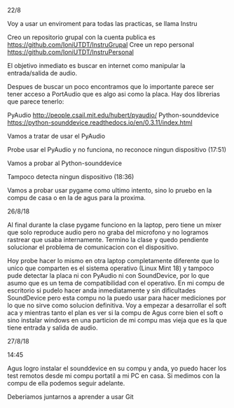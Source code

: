 22/8

Voy a usar un enviroment para todas las practicas, se llama Instru

Creo un repositorio grupal con la cuenta publica es https://github.com/IoniUTDT/InstruGrupal
Cree un repo personal https://github.com/IoniUTDT/InstruPersonal

El objetivo inmediato es buscar en internet como manipular la entrada/salida de audio.

Despues de buscar un poco encontramos que lo importante parece ser tener acceso a PortAudio que es algo asi como la placa. Hay dos librerias que parece tenerlo:

PyAudio http://people.csail.mit.edu/hubert/pyaudio/
Python-sounddevice https://python-sounddevice.readthedocs.io/en/0.3.11/index.html

Vamos a tratar de usar el PyAudio

Probe usar el PyAudio y no funciona, no reconoce ningun dispositivo (17:51)

Vamos a probar al Python-sounddevice

Tampoco detecta ningun dispositivo (18:36)

Vamos a probar usar pygame como ultimo intento, sino lo pruebo en la compu de casa o en la de agus para la proxima.

26/8/18

Al final durante la clase pygame funciono en la laptop, pero tiene un mixer que solo reproduce audio pero no graba del microfono y no logramos rastrear que usaba internamente. Termino la clase y quedo pendiente solucionar el problema de comunicacion con el dispositivo. 

Hoy probe hacer lo mismo en otra laptop completamente diferente que lo unico que comparten es el sistema operativo (Linux Mint 18) y tampoco pude detectar la placa ni con PyAudio ni con SoundDevice, por lo que asumo que es un tema de compatibilidad con el operativo. En mi compu de escritorio si pudelo hacer anda inmediatamente y sin dificultades SoundDevice pero esta compu no la puedo usar para hacer mediciones por lo que no sirve como solucion definitiva. Voy a empezar a desarrollar el soft aca y mientras tanto el plan es ver si la compu de Agus corre bien el soft o sino instalar windows en una particion de mi compu mas vieja que es la que tiene entrada y salida de audio. 

27/8/18

14:45

Agus logro instalar el sounddevice en su compu y anda, yo puedo hacer los test remotos desde mi compu portatil a mi PC en casa. Si medimos con la compu de ella podemos seguir adelante.

Deberiamos juntarnos a aprender a usar Git